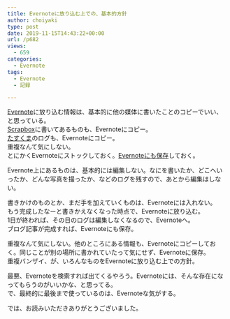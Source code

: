 ```yaml
---
title: Evernoteに放り込む上での、基本的方針
author: choiyaki
type: post
date: 2019-11-15T14:43:22+00:00
url: /p682
views:
  - 659
categories:
  - Evernote
tags:
  - Evernote
  - 記録

---
```

[Evernote][1]に放り込む情報は、基本的に他の媒体に書いたことのコピーでいい、と思っている。  
[Scrapbox][2]に書いてあるものも、Evernoteにコピー。  
[たすくま][3]のログも、Evernoteにコピー。  
重複なんて気にしない。  
とにかくEvernoteにストックしておく。[Evernoteにも保存][4]しておく。

Evernote上にあるものは、基本的には編集しない。なにを書いたか、どこへいったか、どんな写真を撮ったか、などのログを残すので、あとから編集はしない。

書きかけのものとか、まだ手を加えていくものは、Evernoteには入れない。  
もう完成したなーと書きかえなくなった時点で、Evernoteに放り込む。  
1日が終われば、その日のログは編集しなくなるので、Evernoteへ。  
ブログ記事が完成すれば、Evernoteにも保存。

重複なんて気にしない。他のところにある情報も、Evernoteにコピーしておく。同じことが別の場所に書かれていたって気にせず、Evernoteに保存。  
重複バンザイ、が、いろんなものをEvernoteに放り込む上での方針。

最悪、Evernoteを検索すれば出てくるやろう。Evernoteには、そんな存在になってもらうのがいいかな、と思ってる。  
で、最終的に最後まで使っているのは、Evernoteな気がする。

では、お読みいただきありがとうございました。

 [1]: https://scrapbox.io/choiyaki-hondana/Evernote
 [2]: https://scrapbox.io/choiyaki-hondana/Scrapbox
 [3]: https://scrapbox.io/choiyaki-hondana/%E3%81%9F%E3%81%99%E3%81%8F%E3%81%BE
 [4]: https://scrapbox.io/choiyaki-hondana/Evernote%E3%81%AB%E3%82%82%E4%BF%9D%E5%AD%98
